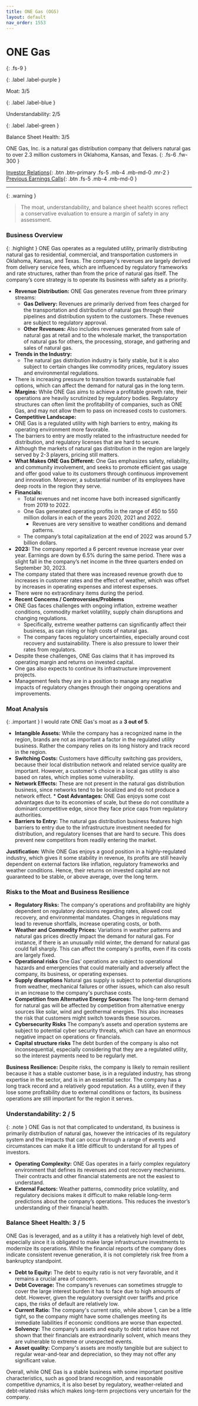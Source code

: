 ```yaml
---
title: ONE Gas (OGS)
layout: default
nav_order: 1553
---
```


# ONE Gas
{: .fs-9 }

{: .label .label-purple }

Moat: 3/5

{: .label .label-blue }

Understandability: 2/5

{: .label .label-green }

Balance Sheet Health: 3/5

ONE Gas, Inc. is a natural gas distribution company that delivers natural gas to over 2.3 million customers in Oklahoma, Kansas, and Texas.
{: .fs-6 .fw-300 }

[Investor Relations](https://www.google.com/search?q=OGS+investor+relations){: .btn .btn-primary .fs-5 .mb-4 .mb-md-0 .mr-2 }
[Previous Earnings Calls](https://discountingcashflows.com/company/OGS/transcripts/){: .btn .fs-5 .mb-4 .mb-md-0 }

---

{: .warning }
>The moat, understandability, and balance sheet health scores reflect a conservative evaluation to ensure a margin of safety in any assessment.



### Business Overview

{: .highlight }
ONE Gas operates as a regulated utility, primarily distributing natural gas to residential, commercial, and transportation customers in Oklahoma, Kansas, and Texas. The company's revenues are largely derived from delivery service fees, which are influenced by regulatory frameworks and rate structures, rather than from the price of natural gas itself. The company’s core strategy is to operate its business with safety as a priority.

*   **Revenue Distribution:** ONE Gas generates revenue from three primary streams:
      *   **Gas Delivery:** Revenues are primarily derived from fees charged for the transportation and distribution of natural gas through their pipelines and distribution system to the customers. These revenues are subject to regulatory approval.
    *   **Other Revenues:** Also includes revenues generated from sale of natural gas at retail and to the wholesale market, the transportation of natural gas for others, the processing, storage, and gathering and sales of natural gas.
 *   **Trends in the Industry:**
      *   The natural gas distribution industry is fairly stable, but it is also subject to certain changes like commodity prices, regulatory issues and environmental regulations.
  *   There is increasing pressure to transition towards sustainable fuel options, which can affect the demand for natural gas in the long term.
 *   **Margins:** While ONE Gas aims to achieve a profitable growth rate, their operations are heavily scrutinized by regulatory bodies. Regulatory structures can often limit the profitability of companies, such as ONE Gas, and may not allow them to pass on increased costs to customers.
*   **Competitive Landscape:**
  * ONE Gas is a regulated utility with high barriers to entry, making its operating environment more favorable.
   * The barriers to entry are mostly related to the infrastructure needed for distribution, and regulatory licenses that are hard to secure.
   * Although the markets of natural gas distribution in the region are largely served by 2-3 players, pricing still matters.
*  **What Makes ONE Gas Different:** One Gas emphasizes safety, reliability, and community involvement, and seeks to promote efficient gas usage and offer good value to its customers through continuous improvement and innovation. Moreover, a substantial number of its employees have deep roots in the region they serve.
* **Financials:**
  * Total revenues and net income have both increased significantly from 2019 to 2022.
   * One Gas generated operating profits in the range of 450 to 550 million dollars in each of the years 2020, 2021 and 2022.
      *   Revenues are very sensitive to weather conditions and demand patterns.
   * The company’s total capitalization at the end of 2022 was around 5.7 billion dollars.
*   **2023:** The company reported a 6 percent revenue increase year over year. Earnings are down by 6.5% during the same period. There was a slight fall in the company’s net income in the three quarters ended on September 30, 2023.
  *  The company stated that there was increased revenue growth due to increases in customer rates and the effect of weather, which was offset by increases in operating expenses and interest expenses.
 *   There were no extraordinary items during the period.
*  **Recent Concerns / Controversies/Problems**
 * ONE Gas faces challenges with ongoing inflation, extreme weather conditions, commodity market volatility, supply chain disruptions and changing regulations.
   * Specifically, extreme weather patterns can significantly affect their business, as can rising or high costs of natural gas.
   * The company faces regulatory uncertainties, especially around cost recovery and sustainability. There is also pressure to lower their rates from regulators.
  * Despite these challenges, ONE Gas claims that it has improved its operating margin and returns on invested capital.
  * One gas also expects to continue its infrastructure improvement projects.
  * Management feels they are in a position to manage any negative impacts of regulatory changes through their ongoing operations and improvements.

### Moat Analysis
  
{: .important }
I would rate ONE Gas's moat as a **3 out of 5**.
  
  *   **Intangible Assets:** While the company has a recognized name in the region, brands are not as important a factor in the regulated utility business. Rather the company relies on its long history and track record in the region.
  *   **Switching Costs:** Customers have difficulty switching gas providers, because their local distribution network and related service quality are important. However, a customer's choice in a local gas utility is also based on rates, which implies some vulnerability.
   *  **Network Effects:** These are not present in the natural gas distribution business, since networks tend to be localized and do not produce a network effect.
    *   **Cost Advantages:** ONE Gas enjoys some cost advantages due to its economies of scale, but these do not constitute a dominant competitive edge, since they face price caps from regulatory authorities.
 *   **Barriers to Entry:** The natural gas distribution business features high barriers to entry due to the infrastructure investment needed for distribution, and regulatory licenses that are hard to secure. This does prevent new competitors from readily entering the market.
  
   **Justification:** While ONE Gas enjoys a good position in a highly-regulated industry, which gives it some stability in revenue, its profits are still heavily dependent on external factors like inflation, regulatory frameworks and weather conditions. Hence, their returns on invested capital are not guaranteed to be stable, or above average, over the long term.

### Risks to the Moat and Business Resilience

*   **Regulatory Risks:** The company's operations and profitability are highly dependent on regulatory decisions regarding rates, allowed cost recovery, and environmental mandates. Changes in regulations may lead to revenue shortfalls, increase operating costs, or both. 
*   **Weather and Commodity Prices:** Variations in weather patterns and natural gas prices directly impact the demand for natural gas. For instance, if there is an unusually mild winter, the demand for natural gas could fall sharply. This can affect the company's profits, even if its costs are largely fixed.
   *  **Operational risks** One Gas’ operations are subject to operational hazards and emergencies that could materially and adversely affect the company, its business, or operating expenses.
  * **Supply disruptions** Natural gas supply is subject to potential disruptions from weather, mechanical failures or other issues, which can also result in an increase to the company's purchase costs.
*    **Competition from Alternative Energy Sources:**  The long-term demand for natural gas will be affected by competition from alternative energy sources like solar, wind and geothermal energies. This also increases the risk that customers might switch towards these sources.
  * **Cybersecurity Risks** The company’s assets and operation systems are subject to potential cyber security threats, which can have an enormous negative impact on operations or financials.
 *    **Capital structure risks** The debt burden of the company is also not inconsequential, especially considering that they are a regulated utility, so the interest payments need to be regularly met.

   **Business Resilience:** Despite risks, the company is likely to remain resilient because it has a stable customer base, is in a regulated industry, has strong expertise in the sector, and is in an essential sector. The company has a long track record and a relatively good reputation. As a utility, even if they lose some profitability due to external conditions or factors, its business operations are still important for the region it serves.

### Understandability: 2 / 5

{: .note }
ONE Gas is not that complicated to understand, its business is primarily distribution of natural gas, however the intricacies of its regulatory system and the impacts that can occur through a range of events and circumstances can make it a little difficult to understand for all types of investors.

*   **Operating Complexity:** ONE Gas operates in a fairly complex regulatory environment that defines its revenues and cost recovery mechanisms. Their contracts and other financial statements are not the easiest to understand.
*   **External Factors:** Weather patterns, commodity price volatility, and regulatory decisions makes it difficult to make reliable long-term predictions about the company’s operations. This reduces the investor’s understanding of their financial health.

### Balance Sheet Health: 3 / 5

ONE Gas is leveraged, and as a utility it has a relatively high level of debt, especially since it is obligated to make large infrastructure investments to modernize its operations. While the financial reports of the company does indicate consistent revenue generation, it is not completely risk free from a bankruptcy standpoint.

*   **Debt to Equity:** The debt to equity ratio is not very favorable, and it remains a crucial area of concern.
*   **Debt Coverage:** The company’s revenues can sometimes struggle to cover the large interest burden it has to face due to high amounts of debt. However, given the regulatory oversight over tariffs and price caps, the risks of default are relatively low.
*   **Current Ratio:** The company's current ratio, while above 1, can be a little tight, so the company might have some challenges meeting its immediate liabilities if economic conditions are worse than expected.
 *   **Solvency:** The company’s assets and equity to debt ratios have not shown that their financials are extraordinarily solvent, which means they are vulnerable to extreme or unexpected events.
*  **Asset quality:** Company's assets are mostly tangible but are subject to regular wear-and-tear and depreciation, so they may not offer any significant value.

Overall, while ONE Gas is a stable business with some important positive characteristics, such as good brand recognition, and reasonable competitive dynamics, it is also beset by regulatory, weather-related and debt-related risks which makes long-term projections very uncertain for the company.